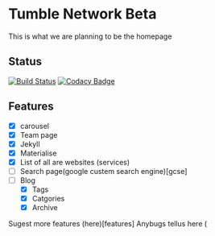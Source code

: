 # Tumble Network Beta
This is what we are planning to be the homepage

## Status
[![Build Status](https://travis-ci.org/tumblenet/tumblenet-home-beta.svg?branch=master)](https://travis-ci.org/tumblenet/tumblenet-home-beta)
[![Codacy Badge](https://api.codacy.com/project/badge/Grade/18cbb1b419b24ed2bb2ce9f3cad56d8d)](https://www.codacy.com/app/tumblegamer/tumblenet-home-beta?utm_source=github.com&amp;utm_medium=referral&amp;utm_content=tumblenet/tumblenet-home-beta&amp;utm_campaign=Badge_Grade)

## Features
- [x] carousel
- [x] Team page
- [x] Jekyll
- [x] Materialise
- [x] List of all are websites (services)
- [ ] Search page(google custem search engine)[gcse]
- [ ] Blog
  - [x] Tags 
  - [x] Catgories
  - [x] Archive

Sugest more features (here)[features]
Anybugs tellus here (
